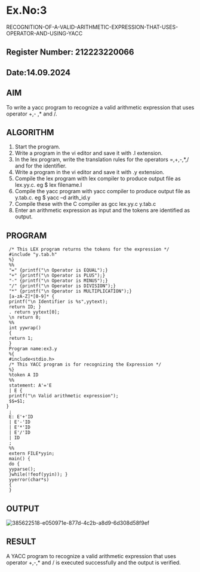 # Ex.No:3
   RECOGNITION-OF-A-VALID-ARITHMETIC-EXPRESSION-THAT-USES-OPERATOR-AND-USING-YACC
## Register Number: 212223220066
## Date:14.09.2024
## AIM
To write a yacc program to recognize a valid arithmetic expression that uses operator +,- ,* and /.
## ALGORITHM
1.	Start the program.
2.	Write a program in the vi editor and save it with .l extension.
3.	In the lex program, write the translation rules for the operators =,+,-,*,/ and for the identifier.
4.	Write a program in the vi editor and save it with .y extension.
5.	Compile the lex program with lex compiler to produce output file as lex.yy.c. eg $ lex filename.l
6.	Compile the yacc program with yacc compiler to produce output file as y.tab.c. eg $ yacc –d arith_id.y
7.	Compile these with the C compiler as gcc lex.yy.c y.tab.c
8.	Enter an arithmetic expression as input and the tokens are identified as output.
## PROGRAM
``` %{
 /* This LEX program returns the tokens for the expression */
 #include "y.tab.h"
 %}
 %%
 "=" {printf("\n Operator is EQUAL");}
 "+" {printf("\n Operator is PLUS");}
 "-" {printf("\n Operator is MINUS");}
 "/" {printf("\n Operator is DIVISION");}
 "*" {printf("\n Operator is MULTIPLICATION");}
 [a-zA-Z]*[0-9]* {
 printf("\n Identifier is %s",yytext);
 return ID; }
 . return yytext[0];
 \n return 0;
 %%
 int yywrap()
 {
 return 1;
 }
 Program name:ex3.y
 %{
 #include<stdio.h>
 /* This YACC program is for recognizing the Expression */
 %}
 %token A ID
 %%
 statement: A'='E
 | E {
 printf("\n Valid arithmetic expression");
 $$=$1;
}
 ;
 E: E'+'ID
 | E'-'ID
 | E'*'ID
 | E'/'ID
 | ID
 ;
 %%
 extern FILE*yyin;
 main() {
 do {
 yyparse();
 }while(!feof(yyin)); }
 yyerror(char*s)
 {
 }
```

## OUTPUT


![385622518-e050971e-877d-4c2b-a8d9-6d308d58f9ef](https://github.com/user-attachments/assets/addf09ce-64ec-4a8c-9c6c-3f7b6bb11b55)



## RESULT
A YACC program to recognize a valid arithmetic expression that uses operator +,-,* and / is executed successfully and the output is verified.
